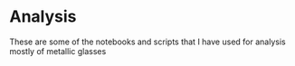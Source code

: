 # Analysis
These are some of the notebooks and scripts that I have used for analysis mostly of metallic glasses
